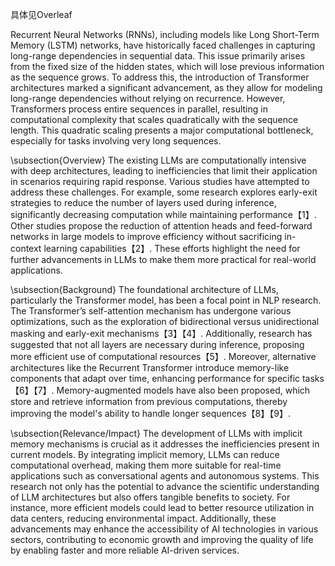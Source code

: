 具体见Overleaf

Recurrent Neural Networks (RNNs), including models like Long Short-Term Memory (LSTM) networks, have historically faced challenges in capturing long-range dependencies in sequential data. This issue primarily arises from the fixed size of the hidden states, which will lose previous information as the sequence grows. To address this, the introduction of Transformer architectures marked a significant advancement, as they allow for modeling long-range dependencies without relying on recurrence. However, Transformers process entire sequences in parallel, resulting in computational complexity that scales quadratically with the sequence length. This quadratic scaling presents a major computational bottleneck, especially for tasks involving very long sequences.



\subsection{Overview} The existing LLMs are computationally intensive with deep architectures, leading to inefficiencies that limit their application in scenarios requiring rapid response. Various studies have attempted to address these challenges. For example, some research explores early-exit strategies to reduce the number of layers used during inference, significantly decreasing computation while maintaining performance【1】. Other studies propose the reduction of attention heads and feed-forward networks in large models to improve efficiency without sacrificing in-context learning capabilities【2】. These efforts highlight the need for further advancements in LLMs to make them more practical for real-world applications. 


\subsection{Background} The foundational architecture of LLMs, particularly the Transformer model, has been a focal point in NLP research. The Transformer’s self-attention mechanism has undergone various optimizations, such as the exploration of bidirectional versus unidirectional masking and early-exit mechanisms【3】【4】. Additionally, research has suggested that not all layers are necessary during inference, proposing more efficient use of computational resources【5】. Moreover, alternative architectures like the Recurrent Transformer introduce memory-like components that adapt over time, enhancing performance for specific tasks【6】【7】. Memory-augmented models have also been proposed, which store and retrieve information from previous computations, thereby improving the model's ability to handle longer sequences【8】【9】. 


\subsection{Relevance/Impact} The development of LLMs with implicit memory mechanisms is crucial as it addresses the inefficiencies present in current models. By integrating implicit memory, LLMs can reduce computational overhead, making them more suitable for real-time applications such as conversational agents and autonomous systems. This research not only has the potential to advance the scientific understanding of LLM architectures but also offers tangible benefits to society. For instance, more efficient models could lead to better resource utilization in data centers, reducing environmental impact. Additionally, these advancements may enhance the accessibility of AI technologies in various sectors, contributing to economic growth and improving the quality of life by enabling faster and more reliable AI-driven services.